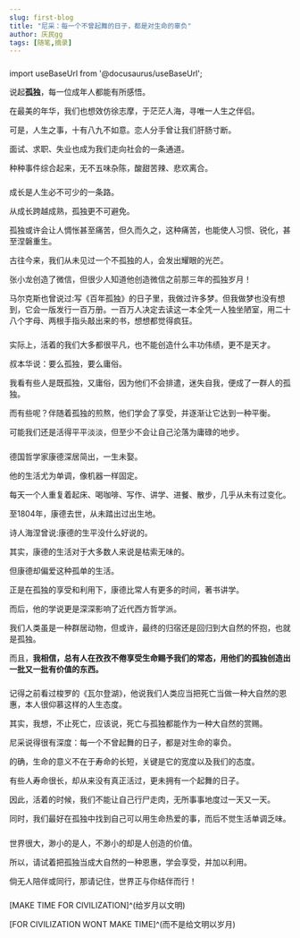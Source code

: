 ```yaml
---
slug: first-blog
title: "尼采：每一个不曾起舞的日子，都是对生命的辜负"  
author: 庆民gg
tags: [随笔,摘录]
---
```


##### 
import useBaseUrl from '@docusaurus/useBaseUrl';

说起**孤独**，每一位成年人都能有所感悟。

在最美的年华，我们也想效仿徐志摩，于茫茫人海，寻唯一人生之伴侣。

可是，人生之事，十有八九不如意。恋人分手曾让我们肝肠寸断。

面试、求职、失业也成为我们走向社会的一条通道。

种种事件综合起来，无不五味杂陈，酸甜苦辣、悲欢离合。
<!-- truncate -->

##### 

成长是人生必不可少的一条路。

从成长跨越成熟，孤独更不可避免。

孤独或许会让人惆怅甚至痛苦，但久而久之，这种痛苦，也能使人习惯、锐化，甚至涅磐重生。

古往今来，我们从未见过一个不孤独的人，会发出耀眼的光芒。

张小龙创造了微信，但很少人知道他创造微信之前那三年的孤独岁月！

马尔克斯也曾说过:写《百年孤独》的日子里，我做过许多梦。但我做梦也没有想到，它会一版发行一百万册。一百万人决定去读这一本全凭一人独坐陋室，用二十八个字母、两根手指头敲出来的书，想想都觉得疯狂。

##### 

实际上，活着的我们大多都很平凡，也不能创造什么丰功伟绩，更不是天才。

叔本华说：要么孤独，要么庸俗。

我看有些人是既孤独，又庸俗，因为他们不会排遣，迷失自我，便成了一群人的孤独。

而有些呢？伴随着孤独的煎熬，他们学会了享受，并逐渐让它达到一种平衡。

可能我们还是活得平平淡淡，但至少不会让自己沦落为庸碌的地步。

##### 

德国哲学家康德深居简出，一生未娶。

他的生活尤为单调，像机器一样固定。

每天一个人重复着起床、喝咖啡、写作、讲学、进餐、散步，几乎从未有过变化。

至1804年，康德去世，从未踏出过出生地。

诗人海涅曾说:康德的生平没什么好说的。

其实，康德的生活对于大多数人来说是枯索无味的。

但康德却偏爱这种孤单的生活。

正是在孤独的享受和利用下，康德比常人有更多的时间，著书讲学。

而后，他的学说更是深深影响了近代西方哲学派。

我们人类虽是一种群居动物，但或许，最终的归宿还是回归到大自然的怀抱，也就是孤独。

而且，**我相信，总有人在孜孜不倦享受生命赐予我们的常态，用他们的孤独创造出一批又一批有价值的东西。**

##### 

记得之前看过梭罗的《瓦尔登湖》，他说我们人类应当把死亡当做一种大自然的恩惠，本人很仰慕这样的人生态度。

其实，我想，不止死亡，应该说，死亡与孤独都能作为一种大自然的赏赐。

尼采说得很有深度：每一个不曾起舞的日子，都是对生命的辜负。

的确，生命的意义不在于寿命的长短，关键是它的宽度以及我们的态度。

有些人寿命很长，却从来没有真正活过，更未拥有一个起舞的日子。

因此，活着的时候，我们不能让自己行尸走肉，无所事事地度过一天又一天。

同时，我们最好在孤独中找到自己可以用生命热爱的事，而后不觉生活单调乏味。

##### 

世界很大，渺小的是人，不渺小的却是人创造的价值。

所以，请试着把孤独当成大自然的一种恩惠，学会享受，并加以利用。

倘无人陪伴或同行，那请记住，世界正与你结伴而行！

##### 

[MAKE TIME FOR CIVILIZATION]^(给岁月以文明)  

[FOR CIVILIZATION WONT MAKE TIME]^(而不是给文明以岁月)
